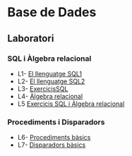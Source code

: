 # Base de Dades
 
## Laboratori

### SQL i Àlgebra relacional
- L1- [El llenguatge SQL1](https://github.com/dumitrux/BD-FIB/tree/master/SQL%20i%20%C3%80lgebra%20relacional/El%20llenguatge%20SQL1)
- L2- [El llenguatge SQL2](https://github.com/dumitrux/BD-FIB/tree/master/SQL%20i%20%C3%80lgebra%20relacional/El%20llenguatge%20SQL2)
- L3- [ExercicisSQL](https://github.com/dumitrux/BD-FIB/tree/master/SQL%20i%20%C3%80lgebra%20relacional/ExercicisSQL)
- L4- [Àlgebra relacional](https://github.com/dumitrux/BD-FIB/tree/master/SQL%20i%20%C3%80lgebra%20relacional/%C3%80lgebra%20relacional)
- L5 [Exercicis SQL i Àlgebra relacional](https://github.com/dumitrux/BD-FIB/tree/master/SQL%20i%20%C3%80lgebra%20relacional/Exercicis%20SQL%20i%20%C3%80lgebra%20relacional)

### Procediments i Disparadors
- L6- [Procediments bàsics]()
- L7- [Disparadors bàsics]()
